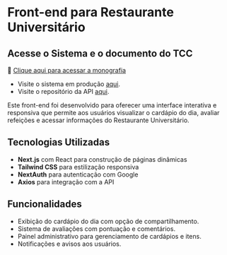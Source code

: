 # Front-end para Restaurante Universitário

## Acesse o Sistema e o documento do TCC
📄 [Clique aqui para acessar a monografia](./TCC2.pdf)

- Visite o sistema em produção [aqui](https://cardapio-ru.vercel.app/).
- Visite o repositório da API [aqui](https://github.com/FelipeWallace/RestauranteAPI).

Este front-end foi desenvolvido para oferecer uma interface interativa e responsiva que permite aos usuários visualizar o cardápio do dia, avaliar refeições e acessar informações do Restaurante Universitário.  

## Tecnologias Utilizadas  
- **Next.js** com React para construção de páginas dinâmicas  
- **Tailwind CSS** para estilização responsiva  
- **NextAuth** para autenticação com Google  
- **Axios** para integração com a API  

## Funcionalidades  
- Exibição do cardápio do dia com opção de compartilhamento.  
- Sistema de avaliações com pontuação e comentários.  
- Painel administrativo para gerenciamento de cardápios e itens.  
- Notificações e avisos aos usuários.  
